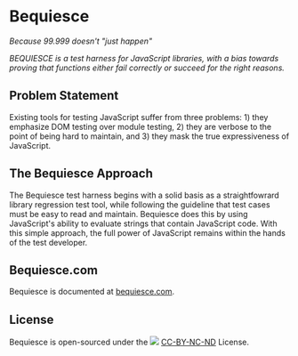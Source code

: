 # Bequiesce
*Because 99.999 doesn't "just happen"*

*BEQUIESCE is a test harness for JavaScript libraries, with a bias towards proving that functions either fail correctly or succeed for the right reasons.*

## Problem Statement

Existing tools for testing JavaScript suffer from three problems: 1) they emphasize DOM testing over module testing, 2) they are verbose to the point of being hard to maintain, and 3) they mask the true expressiveness of JavaScript.

## The Bequiesce Approach

The Bequiesce test harness begins with a solid basis as a straightfowrard library regression test tool, while following the guideline that test cases must be easy to read and maintain. Bequiesce does this by using JavaScript's ability to evaluate strings that contain JavaScript code. With this simple approach, the full power of JavaScript remains within the hands of the test developer.

## Bequiesce.com

Bequiesce is documented at [bequiesce.com](http://bequiesce.com).

## License

Bequiesce is open-sourced under the
![](http://bequiesce.com/img/CC-BY-NC-ND.png)
[CC-BY-NC-ND](http://htmlpreview.github.com/?https://github.com/joehonton/bequiesce/blob/master/src/LICENSE.html)
License.





